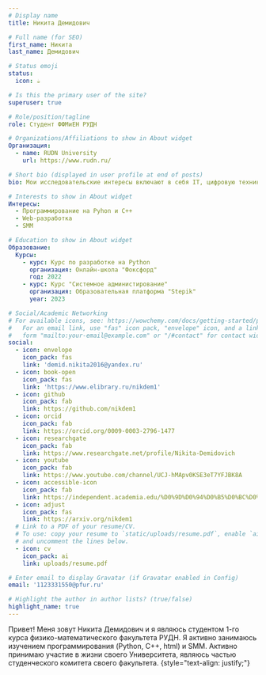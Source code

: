 ```yaml
---
# Display name
title: Никита Демидович

# Full name (for SEO)
first_name: Никита
last_name: Демидович

# Status emoji
status:
  icon: ☕️

# Is this the primary user of the site?
superuser: true

# Role/position/tagline
role: Студент ФФМиЕН РУДН

# Organizations/Affiliations to show in About widget
Организация:
  - name: RUDN University
    url: https://www.rudn.ru/

# Short bio (displayed in user profile at end of posts)
bio: Мои исследовательские интересы включают в себя IT, цифровую технику и SMM.

# Interests to show in About widget
Интересы:
  - Программирование на Pyhon и C++
  - Web-разработка
  - SMM

# Education to show in About widget
Образование:
  Курсы:
    - курс: Курс по разработке на Python
      организация: Онлайн-школа "Фоксфорд"
      год: 2022
    - курс: Курс "Системное администирование"
      организация: Образовательная платформа "Stepik" 
      year: 2023

# Social/Academic Networking
# For available icons, see: https://wowchemy.com/docs/getting-started/page-builder/#icons
#   For an email link, use "fas" icon pack, "envelope" icon, and a link in the
#   form "mailto:your-email@example.com" or "/#contact" for contact widget.
social:
  - icon: envelope
    icon_pack: fas
    link: 'demid.nikita2016@yandex.ru'
  - icon: book-open
    icon_pack: fas
    link: 'https://www.elibrary.ru/nikdem1'
  - icon: github
    icon_pack: fab
    link: https://github.com/nikdem1
  - icon: orcid
    icon_pack: fab
    link: https://orcid.org/0009-0003-2796-1477
  - icon: researchgate
    icon_pack: fab
    link: https://www.researchgate.net/profile/Nikita-Demidovich
  - icon: youtube
    icon_pack: fab
    link: https://www.youtube.com/channel/UCJ-hMApv0KSE3eT7YFJBK8A
  - icon: accessible-icon
    icon_pack: fab
    link: https://independent.academia.edu/%D0%9D%D0%94%D0%B5%D0%BC%D0%B8%D0%B4%D0%BE%D0%B2%D0%B8%D1%87
  - icon: adjust
    icon_pack: fas
    link: https://arxiv.org/nikdem1
  # Link to a PDF of your resume/CV.
  # To use: copy your resume to `static/uploads/resume.pdf`, enable `ai` icons in `params.yaml`,
  # and uncomment the lines below.
  - icon: cv
    icon_pack: ai
    link: uploads/resume.pdf

# Enter email to display Gravatar (if Gravatar enabled in Config)
email: '1123331550@pfur.ru'

# Highlight the author in author lists? (true/false)
highlight_name: true
---
```


Привет! Меня зовут Никита Демидович и я являюсь студентом 1-го курса физико-математического факультета РУДН. Я активно занимаюсь изучением программирования (Python, C++, html) и SMM. Активно принимаю участие в жизни своего Университета, являюсь частью студенческого комитета своего факультета. 
{style="text-align: justify;"}
